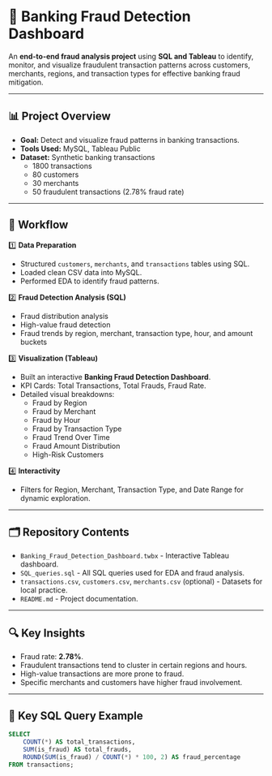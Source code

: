 # 🚨 Banking Fraud Detection Dashboard

An **end-to-end fraud analysis project** using **SQL and Tableau** to identify, monitor, and visualize fraudulent transaction patterns across customers, merchants, regions, and transaction types for effective banking fraud mitigation.


---

## 📊 Project Overview

- **Goal:** Detect and visualize fraud patterns in banking transactions.
- **Tools Used:** MySQL, Tableau Public
- **Dataset:** Synthetic banking transactions
   - 1800 transactions
   - 80 customers
   - 30 merchants
   - 50 fraudulent transactions (2.78% fraud rate)

---

## 🚀 Workflow

1️⃣ **Data Preparation**
- Structured `customers`, `merchants`, and `transactions` tables using SQL.
- Loaded clean CSV data into MySQL.
- Performed EDA to identify fraud patterns.

2️⃣ **Fraud Detection Analysis (SQL)**
- Fraud distribution analysis
- High-value fraud detection
- Fraud trends by region, merchant, transaction type, hour, and amount buckets

3️⃣ **Visualization (Tableau)**
- Built an interactive **Banking Fraud Detection Dashboard**.
- KPI Cards: Total Transactions, Total Frauds, Fraud Rate.
- Detailed visual breakdowns:
   - Fraud by Region
   - Fraud by Merchant
   - Fraud by Hour
   - Fraud by Transaction Type
   - Fraud Trend Over Time
   - Fraud Amount Distribution
   - High-Risk Customers

4️⃣ **Interactivity**
- Filters for Region, Merchant, Transaction Type, and Date Range for dynamic exploration.

---

## 🗂️ Repository Contents

- `Banking_Fraud_Detection_Dashboard.twbx` - Interactive Tableau dashboard.
- `SQL_queries.sql` - All SQL queries used for EDA and fraud analysis.
- `transactions.csv`, `customers.csv`, `merchants.csv` (optional) - Datasets for local practice.
- `README.md` - Project documentation.

---

## 🔍 Key Insights

- Fraud rate: **2.78%**.
- Fraudulent transactions tend to cluster in certain regions and hours.
- High-value transactions are more prone to fraud.
- Specific merchants and customers have higher fraud involvement.

---

## 📌 Key SQL Query Example

```sql
SELECT 
    COUNT(*) AS total_transactions,
    SUM(is_fraud) AS total_frauds,
    ROUND(SUM(is_fraud) / COUNT(*) * 100, 2) AS fraud_percentage
FROM transactions;
